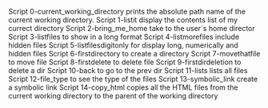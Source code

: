 Script 0-current_working_directory prints the absolute path name of the current working directory.
Script 1-listit display the contents list of my currect directory
Script 2-bring_me_home take to the user´s home director
Script 3-listfiles to show in a long format
Script 4-listmorefiles include hidden files
Script 5-listfilesdigitonly for display long, numerically and hidden files
Script 6-firstdirectory to create a directory
Script 7-movethatfile to move file
Script 8-firstdelete to delete file
Script 9-firstdirdeletion to delete a dir
Script 10-back to go to the prev dir
Script 11-lists lists all files
Script 12-file_type to see the type of the files
Script 13-symbolic_link create a symbolic link
Script 14-copy_html copies all the HTML files from the current working directory to the parent of the working directory 
